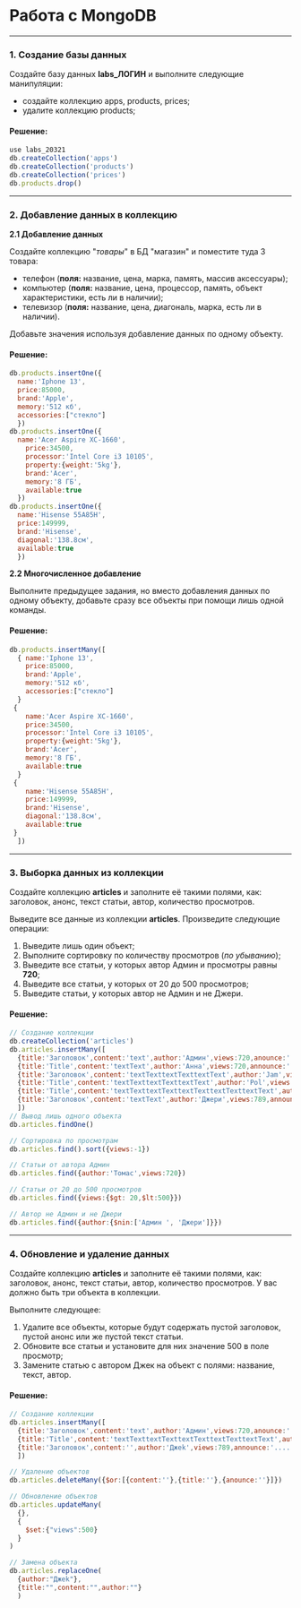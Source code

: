 # Работа с MongoDB

____

### 1. Создание базы данных

Создайте базу данных **labs_ЛОГИН** и выполните следующие манипуляции:

- создайте коллекцию apps, products, prices;
- удалите коллекцию products;

#### Решение:

```javascript
use labs_20321
db.createCollection('apps')
db.createCollection('products')
db.createCollection('prices')
db.products.drop()


```

____

### 2. Добавление данных в коллекцию

**2.1 Добавление данных**

Создайте коллекцию "*товары*" в БД "магазин" и поместите туда 3 товара:

- телефон (**поля:** название, цена, марка, память, массив аксессуары);
- компьютер (**поля:** название, цена, процессор, память, объект характеристики, есть ли в наличии);
- телевизор (**поля:** название, цена, диагональ, марка, есть ли в наличии).

Добавьте значения используя добавление данных по одному объекту.

#### Решение:

```javascript
db.products.insertOne({
  name:'Iphone 13',
  price:85000,
  brand:'Apple',
  memory:'512 кб',
  accessories:["стекло"]
  })
db.products.insertOne({
  name:'Acer Aspire XC-1660',
    price:34500,
    processor:'Intel Core i3 10105',
    property:{weight:'5kg'},
    brand:'Acer',
    memory:'8 ГБ',
    available:true
  })
db.products.insertOne({
  name:'Hisense 55A85H',
  price:149999,
  brand:'Hisense',
  diagonal:'138.8см',
  available:true
  })

```

**2.2 Многочисленное добавление**

Выполните предыдущее задания, но вместо добавления данных по одному объекту, добавьте сразу все объекты при помощи лишь
одной команды.

#### Решение:

```javascript
db.products.insertMany([
  { name:'Iphone 13',
    price:85000,
    brand:'Apple',
    memory:'512 кб',
    accessories:["стекло"]
  }
 {
    name:'Acer Aspire XC-1660',
    price:34500,
    processor:'Intel Core i3 10105',
    property:{weight:'5kg'},
    brand:'Acer',
    memory:'8 ГБ',
    available:true
  }
 {
    name:'Hisense 55A85H',
    price:149999,
    brand:'Hisense',
    diagonal:'138.8см',
    available:true
 }
  ])
```

____

### 3. Выборка данных из коллекции

Создайте коллекцию **articles** и заполните её такими полями, как: заголовок, анонс, текст статьи, автор, количество
просмотров.

Выведите все данные из коллекции **articles**. Произведите следующие операции:

1. Выведите лишь один объект;
2. Выполните сортировку по количеству просмотров (*по убыванию*);
3. Выведите все статьи, у которых автор Админ и просмотры равны **720**;
4. Выведите все статьи, у которых от 20 до 500 просмотров;
5. Выведите статьи, у которых автор не Админ и не Джери.

#### Решение:

```javascript
// Создание коллекции
db.createCollection('articles')
db.articles.insertMany([
  {title:'Заголовок',content:'text',author:'Админ',views:720,anounce:'....'},
  {title:'Title',content:'textText',author:'Анна',views:720,announce:'......'},
  {title:'Заголовок',content:'textTexttextTexttextText',author:'Jam',views:108,announce:'.......'},
  {title:'Title',content:'textTexttextTexttextText',author:'Pol',views:80,announce:'.......'},
  {title:'Title',content:'textTexttextTexttextTexttextTexttextText',author:'Tom',views:30,anounce:'.......'},
  {title:'Заголовок',content:'textText',author:'Джери',views:789,announce:'....'},
  ])
// Вывод лишь одного объекта
db.articles.findOne()

// Сортировка по просмотрам
db.articles.find().sort({views:-1})

// Статьи от автора Админ
db.articles.find({author:'Томас',views:720})

// Статьи от 20 до 500 просмотров
db.articles.find({views:{$gt: 20,$lt:500}})

// Автор не Админ и не Джери
db.articles.find({author:{$nin:['Админ ', 'Джери']}})


```
____

### 4. Обновление и удаление данных

Создайте коллекцию **articles** и заполните её такими полями, как: заголовок, анонс, текст статьи, автор, количество
просмотров. У вас должно быть три объекта в коллекции.

Выполните следующее:

1. Удалите все объекты, которые будут содержать пустой заголовок, пустой анонс или же пустой текст статьи.
2. Обновите все статьи и установите для них значение 500 в поле просмотр;
3. Замените статью с автором Джек на объект с полями: название, текст, автор.

#### Решение:

```javascript
// Создание коллекции
db.articles.insertMany([
  {title:'Заголовок',content:'text',author:'Админ',views:720,anounce:''},
  {title:'Title',content:'textTexttextTexttextTexttextTexttextText',author:'Tom',views:30,anounce:'.......'},
  {title:'Заголовок',content:'',author:'Джеk',views:789,announce:'....'},
  ])

// Удаление объектов
db.articles.deleteMany({$or:[{content:''},{title:''},{anounce:''}]})

// Обновление объектов
db.articles.updateMany(
  {},
  {
    $set:{"views":500}
  }
)

// Замена объекта
db.articles.replaceOne(
  {author:"Джеk"},
  {title:"",content:"",author:""}
  )


```